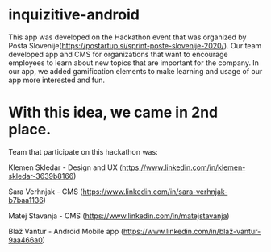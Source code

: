 # inquizitive-android


This app was developed on the Hackathon event that was organized by Pošta Slovenije(https://postartup.si/sprint-poste-slovenije-2020/). Our team developed app and CMS for organizations that want to encourage employees to learn about new topics that are important for the company. In our app, we added gamification elements to make learning and usage of our app more interested and fun. 

# With this idea, we came in 2nd place. 

Team that participate on this hackathon was:

Klemen Skledar - Design and UX (https://www.linkedin.com/in/klemen-skledar-3639b8166)

Sara Verhnjak - CMS (https://www.linkedin.com/in/sara-verhnjak-b7baa1136)

Matej Stavanja - CMS (https://www.linkedin.com/in/matejstavanja)

Blaž Vantur - Android Mobile app (https://www.linkedin.com/in/blaž-vantur-9aa466a0)
